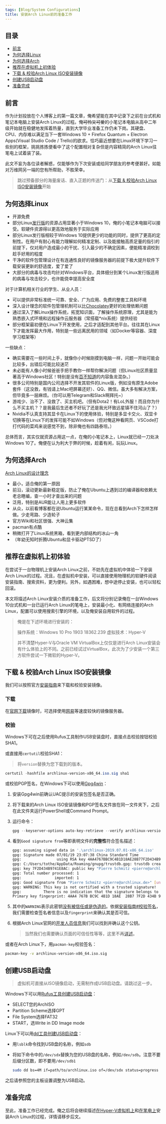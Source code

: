 ```yaml
---
tags: [Blog/System Configurations]
title: 安装Arch Linux前的准备工作
---
```


## 目录<!-- omit in toc -->

- [前言](#前言)
- [为何选择Linux](#为何选择linux)
- [为何选择Arch](#为何选择arch)
- [推荐在虚拟机上初体验](#推荐在虚拟机上初体验)
- [下载 & 校验Arch Linux ISO安装镜像](#下载--校验arch-linux-iso安装镜像)
- [创建USB启动盘](#创建usb启动盘)
- [准备完成](#准备完成)

## 前言

作为计划投放在个人博客上的第一篇文章，俺希望能在其中记录下之前在台式机和笔记本电脑上安装Arch Linux的过程。俺~~可怜又可爱~~的小笔记本电脑从高中二年级开始就在稳健地发挥着热量，直到大学毕业准备工作仍未下岗。其硬盘、CPU、内存难以满足当下一套Windows 10 + Firefox Quantum + Electron Apps(Visual Studio Code / Trello)的欲求。恰巧最近想要在Linux环境下学习一些别的框架，挑挑拣拣便看中了这个配置相对复杂但是内容精简的Arch Linux往笔电上试着装了装。

此文不妄为各位读者解惑，仅能够作为下次安装或给同学朋友的参考便甚好。如能对万维网另一端的您有所帮助，不胜荣幸。

> 跳过预备部分的海量废话、直入正题的传送门：从[下载 & 校验Arch Linux ISO安装镜像](#下载--校验arch-linux-iso安装镜像)开始

## 为何选择Linux

- 开源免费
- 部分Linux[发行版](https://en.wikipedia.org/wiki/Linux_distribution)的资源占用显著小于Windows 10，俺的小笔记本电脑可以接受。软硬件资源得以更高效地服务于实际应用
- 部分Linux发行版相较于Windows 10提供更少的功能的同时，提供了更高的定制性。在用户有耐心有能力理解如何精准定制、以及能接触高质足量的指引的前提下，仅对用户造成最小的干扰、引入最少的不确定因素，便能精准调校到趁手好用的程度
- 干净的软件包管理设计在有连通性良好的镜像服务器的前提下极大提升软件下载安装更新的舒适度，爱了爱了
- 大部分的病毒与攻击均针对Windows平台，具体细分到某个Linux发行版适用的病毒与攻击较少，也许能侥幸提高安全度

对于计算机相关行业的学生、从业人员：

- 可以提供非常标准统一可靠、安全、广为应用、免费的整套工具和环境
- 深入设计理念的软件包管理机制可以比[Chocolatey](https://chocolatey.org/)更好的处理依赖问题
- 通过深入了解Linux操作系统，拓宽知识面，了解操作系统原理，尤其是能为熟悉嵌入式环境和远程操作云服务器（常搭载*nix系统）提供经验
- 部分框架最初便在Linux下开发使用，之后才适配到其他平台。往往其在Linux下才能发挥最大作用，特别是一些远离民用的领域（如Docker等容器、深度学习框架等）

一些缺点：

- 确实需要花一些时间上手，就像你小时候刚摸到电脑一样，问题一开始可能会比较多，出错后可能比较迷茫
- 未必能有人像小时候爸爸手把手教你一样帮你解决问题（但Linux社区质量显著高于Windows社区！特别是没有[百不知道](https://zhidao.baidu.com/)的内容鱼龙混杂。）
- 很多公司特别是国内公司选择不开发其软件的Linux版，例如没有原生Adobe套件（这没救，有钱请上Mac吧屏幕还好）、QQ、微信。虽大多有解决方案，但毕竟多一层麻烦。（你可以用Telegram和Slack啊拜托~）
- 游戏少、治不了、没救了、买主机吧。（但有Dota2！有LoL外服！而且你为什么不买主机？？是我最后生还者不好玩了还是我光环致远星镇不住河山了？）
- Nvidia不认真支持其显卡在Linux下的使用体验，特别是多显卡交火、双显卡切换等在Linux下的发挥可能不如Windows（但对俺这种看网页、VSCode打打代码的菜鸡来说感觉不到，除非俺也有四路泰坦。）

总体而言，其实仅就资源占用这一点，在俺的小笔记本上，Linux就已经一刀处决Windows 10了。俺便在认为利大于弊的时候，趁着有闲，玩玩Linux。

## 为何选择Arch

[Arch Linux的设计理念](https://wiki.archlinux.org/index.php/Arch_Linux)

- 最小，适合俺的第一原因
- 前沿，滚动更新最新稳定版，防止了俺在Ubuntu上遇到过的编译器和依赖太老总瞎编，查一小时才查出来的问题
- 泛用，特别是AUR能让人用上更多软件
- 从众，以前看博客都在说Ubuntu运行某某命令，现在总看到Arch下怎样怎样做。少走弯路、少造轮子
- 官方Wiki和社区很强、大神云集
- pacman有点酷
- 稍微打开了Linux系统黑箱，看到更内部结构的冰山一角
- （年幼无知时折腾Ubuntu和显卡驱动PTSD了）

## 推荐在虚拟机上初体验

在尝试于一台物理机上安装Arch Linux之前，不妨先在虚拟机中体验一下安装Arch Linux的过程。况且，在虚拟机中安装，可以直接使用物理机的软硬件阅读安装指南、搜索资料，更为便利。另外，如遇困难，想中途停止安装，也可以轻松回滚。

本文将描述Arch Linux安装介质的准备工作，后文将分别记录俺在一台Windows 10台式机和一台已运行Arch Linux的笔电上，安装最小化、有网络连接的Arch Linux，配置可以使用搜索引擎的环境，以及俺安装自用软件的过程。

> 俺是在下述环境进行安装的：
>
> 操作系统：Windows 10 Pro 1903 18362.239
> 虚拟技术：Hyper-V
>
> 并不清楚Hyper-V与Oracle VM VirtualBox上仅仅是进行Arch Linux安装会有什么体验上的不同。之前已经试过VirtualBox，此次为了少安装一个第三方软件尝试一下微软的Hyper-V。

## 下载 & 校验Arch Linux ISO安装镜像

我们可以按照官方[安装指南](https://wiki.archlinux.org/index.php/Installation_guide#Pre-installation)来下载和校验安装镜像。

### 下载

在[官网下载](https://www.archlinux.org/download/)镜像时，可选择使用[网易](http://mirrors.163.com/archlinux/iso/2019.07.01/)等速度较快的镜像服务器。

### 校验

Windows下可在之后使用Rufus工具制作USB安装盘时，直接点击校验按钮校验SHA1。

或直接用`certutil`校验SHA1：

> 将`version`替换为您下载到的版本。

```powershell
certutil -hashfile archlinux-version-x86_64.iso.sig sha1
```

或校验PGP签名，在Windows下可以使用[Gpg4win](https://www.gpg4win.org/)：

1. 安装Gpg4win前确认UAC提示的安装包签名是否正确。
2. 将下载来的Arch Linux ISO安装镜像和PGP签名文件放在同一文件夹下，之后在此文件夹运行PowerShell或Command Prompt。
3. 运行命令：

   ```powershell
   gpg --keyserver-options auto-key-retrieve --verify archlinux-version-x86_64.iso.sig
   ```

4. 看到`Good signature from`等即表明文件的**完整性**符合签名描述：

   ```bash
   gpg: assuming signed data in '.\archlinux-2019.07.01-x86_64.iso'
   gpg: Signature made 07/01/19 23:07:38 China Standard Time
   gpg:                using RSA key 4AA4767BBC9C4B1D18AE28B77F2D434B9741E8AC
   gpg: C:/Users/tothe/AppData/Roaming/gnupg/trustdb.gpg: trustdb created
   gpg: key 7F2D434B9741E8AC: public key "Pierre Schmitz <pierre@archlinux.de>" imported
   gpg: Total number processed: 1
   gpg:               imported: 1
   gpg: Good signature from "Pierre Schmitz <pierre@archlinux.de>" [unknown]
   gpg: WARNING: This key is not certified with a trusted signature!
   gpg:          There is no indication that the signature belongs to the owner.
   Primary key fingerprint: 4AA4 767B BC9C 4B1D 18AE  28B7 7F2D 434B 9741 E8AC
   ```

5. 其中的`WARNING`表示此密钥[没有被信任或是伪造的](https://gnupg.org/download/integrity_check.html#sec-1-1)。依据[安装指南#校验签名](https://wiki.archlinux.org/index.php/Installation_guide#Verify_signature)，我们需要检查签名者信息以及`fingerprint`来确认其是否可信。

6. 根据Arch Linux官网的[开发人员信息](https://www.archlinux.org/people/developers/#pierre)我们可以找到并确认这个公钥。

   > 当然我们也需要确认页面的可信任性等等，这里不再[详述](https://pierre-schmitz.com/trust-the-master-keys/)。

或者在Arch Linux下，用`pacman-key`校验签名：

```bash
pacman-key -v archlinux-version-x86_64.iso.sig
```

## 创建USB启动盘

> 虚拟机可直接从ISO镜像启动，无需制作成USB启动盘。请跳过这一步。

Windows下可以用[Rufus工具创建USB启动盘](https://wiki.archlinux.org/index.php/USB_flash_installation_media#In_Windows)：

- SELECT您的ArchISO
- Partition Scheme选择GPT
- File System选择FAT32
- START，选Write in DD Image mode

Linux下可以用[dd工具创建USB启动盘](https://wiki.archlinux.org/index.php/USB_flash_installation_media#In_GNU/Linux)：

- 用`lsblk`命令找到USB盘的名称，例如`sdb`
- 将如下命令中的`/dev/sdx`替换为您的USB盘的名称，例如`/dev/sdb`。注意不要后缀分区数，即不要用`/dev/sdb1`

  ```bash
  sudo dd bs=4M if=path/to/archlinux.iso of=/dev/sdx status=progress oflag=sync
  ```

之后请参照您的主板设置调整为USB启动。

## 准备完成

至此，准备工作已经完成。俺之后将会继续描述[在Hyper-V虚拟机上](create-vm-for-arch.md)和[在笔电上](install-arch-on-laptop-and-vm.md)安装Arch Linux的过程，详情请移步后文。
